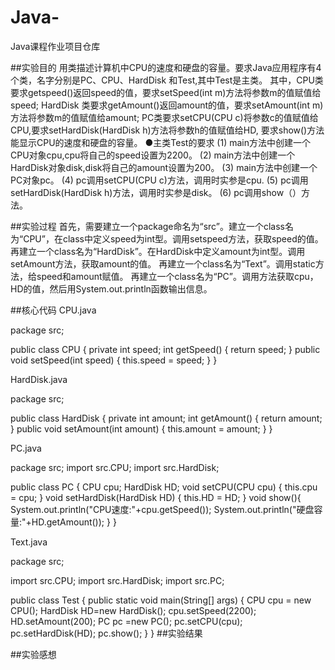 # Java-
Java课程作业项目仓库

##实验目的
  用类描述计算机中CPU的速度和硬盘的容量。要求Java应用程序有4个类，名字分别是PC、CPU、HardDisk 和Test,其中Test是主类。
其中，CPU类要求getspeed()返回speed的值，要求setSpeed(int m)方法将参数m的值赋值给speed;
     HardDisk 类要求getAmount()返回amount的值，要求setAmount(int m)方法将参数m的值赋值给amount;
     PC类要求setCPU(CPU c)将参数c的值赋值给CPU,要求setHardDisk(HardDisk h)方法将参数h的值赋值给HD,
     要求show()方法能显示CPU的速度和硬盘的容量。
●主类Test的要求
(1) main方法中创建一个CPU对象cpu,cpu将自己的speed设置为2200。
(2) main方法中创建一个HardDisk对象disk,disk将自己的amount设置为200。
(3) main方法中创建一个PC对象pc。
(4) pc调用setCPU(CPU c)方法，调用时实参是cpu.
(5) pc调用setHardDisk(HardDisk h)方法，调用时实参是disk。
(6) pc调用show（）方法。

##实验过程
    首先，需要建立一个package命名为“src”。建立一个class名为“CPU”，在class中定义speed为int型。调用setspeed方法，获取speed的值。
    再建立一个class名为“HardDisk”。在HardDisk中定义amount为int型。调用setAmount方法，获取amount的值。
    再建立一个class名为“Text”。调用static方法，给speed和amount赋值。
    再建立一个class名为“PC”。调用方法获取cpu，HD的值，然后用System.out.println函数输出信息。

##核心代码
CPU.java

package src;

public class CPU {
	private int speed; 
	   int getSpeed() {
	      return speed;
	   }
	   public void setSpeed(int speed) {
	      this.speed = speed;
	   }
	}
  
HardDisk.java

package src;

public class HardDisk {
	private int amount; 
	   int getAmount() {
	      return amount;
	   }
	   public void setAmount(int amount) {
	      this.amount = amount;
	   }
	}
  
PC.java

package src;
import src.CPU;
import src.HardDisk;

public class PC {
	CPU cpu;
    HardDisk HD;
    void setCPU(CPU cpu) {
        this.cpu = cpu;
    }
     void setHardDisk(HardDisk HD) {
        this.HD = HD;
    }
    void show(){
       System.out.println("CPU速度:"+cpu.getSpeed());
       System.out.println("硬盘容量:"+HD.getAmount());
    }
}

Text.java

package src;

import src.CPU;
import src.HardDisk;
import src.PC;

public class Test {
	public static void main(String[] args) {
	       CPU cpu = new CPU();
	       HardDisk HD=new HardDisk();
	       cpu.setSpeed(2200);
	       HD.setAmount(200);
	       PC pc =new PC();
	       pc.setCPU(cpu);
	       pc.setHardDisk(HD);
	       pc.show();
	    }
}
##实验结果

##实验感想
